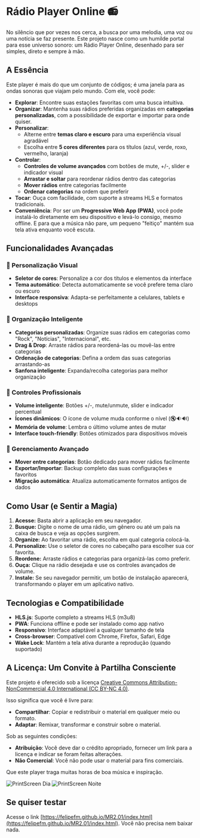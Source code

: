 # Rádio Player Online 📻

No silêncio que por vezes nos cerca, a busca por uma melodia, uma voz ou uma notícia se faz presente. Este projeto nasce como um humilde portal para esse universo sonoro: um Rádio Player Online, desenhado para ser simples, direto e sempre à mão.

## A Essência

Este player é mais do que um conjunto de códigos; é uma janela para as ondas sonoras que viajam pelo mundo. Com ele, você pode:

* **Explorar**: Encontre suas estações favoritas com uma busca intuitiva.
* **Organizar**: Mantenha suas rádios preferidas organizadas em **categorias personalizadas**, com a possibilidade de exportar e importar para onde quiser.
* **Personalizar**: 
  - Alterne entre **temas claro e escuro** para uma experiência visual agradável
  - Escolha entre **5 cores diferentes** para os títulos (azul, verde, roxo, vermelho, laranja)
* **Controlar**: 
  - **Controles de volume avançados** com botões de mute, +/-, slider e indicador visual
  - **Arrastar e soltar** para reordenar rádios dentro das categorias
  - **Mover rádios** entre categorias facilmente
  - **Ordenar categorias** na ordem que preferir
* **Tocar**: Ouça com facilidade, com suporte a streams HLS e formatos tradicionais.
* **Conveniência**: Por ser um **Progressive Web App (PWA)**, você pode instalá-lo diretamente em seu dispositivo e levá-lo consigo, mesmo offline. E para que a música não pare, um pequeno "feitiço" mantém sua tela ativa enquanto você escuta.

## Funcionalidades Avançadas

### 🎨 Personalização Visual
- **Seletor de cores**: Personalize a cor dos títulos e elementos da interface
- **Tema automático**: Detecta automaticamente se você prefere tema claro ou escuro
- **Interface responsiva**: Adapta-se perfeitamente a celulares, tablets e desktops

### 📁 Organização Inteligente
- **Categorias personalizadas**: Organize suas rádios em categorias como "Rock", "Notícias", "Internacional", etc.
- **Drag & Drop**: Arraste rádios para reordená-las ou movê-las entre categorias
- **Ordenação de categorias**: Defina a ordem das suas categorias arrastando-as
- **Sanfona inteligente**: Expanda/recolha categorias para melhor organização

### 🎵 Controles Profissionais
- **Volume inteligente**: Botões +/-, mute/unmute, slider e indicador percentual
- **Ícones dinâmicos**: O ícone de volume muda conforme o nível (🔇🔉🔊)
- **Memória de volume**: Lembra o último volume antes de mutar
- **Interface touch-friendly**: Botões otimizados para dispositivos móveis

### 🔄 Gerenciamento Avançado
- **Mover entre categorias**: Botão dedicado para mover rádios facilmente
- **Exportar/Importar**: Backup completo das suas configurações e favoritos
- **Migração automática**: Atualiza automaticamente formatos antigos de dados

## Como Usar (e Sentir a Magia)

1. **Acesse:** Basta abrir a aplicação em seu navegador.
2. **Busque:** Digite o nome de uma rádio, um gênero ou até um país na caixa de busca e veja as opções surgirem.
3. **Organize:** Ao favoritar uma rádio, escolha em qual categoria colocá-la.
4. **Personalize:** Use o seletor de cores no cabeçalho para escolher sua cor favorita.
5. **Reordene:** Arraste rádios e categorias para organizá-las como preferir.
6. **Ouça:** Clique na rádio desejada e use os controles avançados de volume.
7. **Instale:** Se seu navegador permitir, um botão de instalação aparecerá, transformando o player em um aplicativo nativo.

## Tecnologias e Compatibilidade

- **HLS.js**: Suporte completo a streams HLS (m3u8)
- **PWA**: Funciona offline e pode ser instalado como app nativo
- **Responsivo**: Interface adaptável a qualquer tamanho de tela
- **Cross-browser**: Compatível com Chrome, Firefox, Safari, Edge
- **Wake Lock**: Mantém a tela ativa durante a reprodução (quando suportado)

## A Licença: Um Convite à Partilha Consciente

Este projeto é oferecido sob a licença [Creative Commons Attribution-NonCommercial 4.0 International (CC BY-NC 4.0)](https://creativecommons.org/licenses/by-nc/4.0/).

Isso significa que você é livre para:

* **Compartilhar**: Copiar e redistribuir o material em qualquer meio ou formato.
* **Adaptar**: Remixar, transformar e construir sobre o material.

Sob as seguintes condições:

* **Atribuição**: Você deve dar o crédito apropriado, fornecer um link para a licença e indicar se foram feitas alterações.
* **Não Comercial**: Você não pode usar o material para fins comerciais.

Que este player traga muitas horas de boa música e inspiração.

![PrintScreen Dia](https://github.com/felipefm/RadioPlayerOnline/blob/main/printscreen/screen_dia.jpg?raw=true)
![PrintScreen Noite](https://github.com/felipefm/RadioPlayerOnline/blob/main/printscreen/screen_noite.jpg?raw=true)

## Se quiser testar

Acesse o link [https://felipefm.github.io/MR2.01/index.html](https://felipefm.github.io/MR2.01/index.html). Você não precisa nem baixar nada.